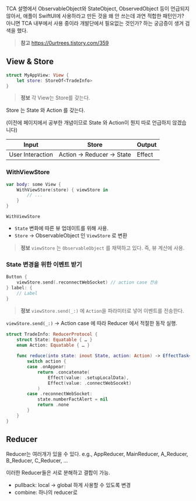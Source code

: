 TCA 설명에서 ObservableObject와 StateObject, ObservedObject 등이 언급되지 않아서, 
애플이 SwiftUI에 사용하라고 만든 것을 왜 안 쓰는데 과연 적합한 패턴인가? 아니면 TCA 내부에서 사용 중이라 개발단에서 필요없는 것인가?
하는 궁금증이 생겨 검색을 했다.

> **참고** https://0urtrees.tistory.com/359

## View & Store

```swift
struct MyAppView: View {
    let store: StoreOf<TradeInfo>
}
````
> **정보** 각 View는 Store를 갖는다.

Store 는 State 와 Action 를 갖는다. 

(이전에 페이지에서 공부한 개념이므로 State 와 Action이 뭔지 따로 언급하지 않겠습니다)

| Input | Store | Output |
| ----- | ----- | ------ |
| User Interaction | Action -> Reducer -> State | Effect |
    
### WithViewStore

```swift
var body: some View {
    WithViewStore(store) { viewStore in
        // ...
    }
}
```
`WithViewStore` 
- `State` 변화에 따른 뷰 업데이트를 위해 사용.
- `Store` -> ObservableObject 인 `ViewStore` 로 변환

> **정보** `viewStore` 는 `ObservableObject` 를 채택하고 있다. 즉, 뷰 계산에 사용.

### State 변경을 위한 이벤트 받기

```swift
Button {
    viewStore.send(.reconnectWebSocket) // action case 전송
} label: {
    // Label
}
```

> **정보** `viewStore.send(_:)` 에 `Action`을 파라미터로 넣어 이벤트를 전송한다.

`viewStore.send(_:)` -> Action case 에 따라 Reducer 에서 적절한 동작 실행.

```swift
struct TradeInfo: ReducerProtocol {
    struct State: Equatable { … }
    enum Action: Equatable { … }
  
    func reduce(into state: inout State, action: Action) -> EffectTask<Action> {
        switch action {
        case .onAppear:
            return .concatenate(
                Effect(value: .setupLocalData), 
                Effect(value: .connectWebSocekt)
            )
        case .reconnectWebSocket:
            state.numberFactAlert = nil
            return .none
        }
    }
}
```

## Reducer

Reducer는 여러개가 있을 수 있다. e.g., AppReducer, MainReducer, A_Reducer, B_Reducer, C_Reducer, ...

이러한 Reducer들은 서로 분해하고 결합이 가능.

- pullback: local -> global 하게 사용할 수 있도록 변경
- combine: 하나의 reducer로 

